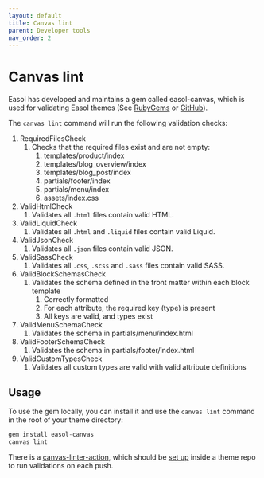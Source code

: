 ```yaml
---
layout: default
title: Canvas lint
parent: Developer tools
nav_order: 2
---
```


# Canvas lint

Easol has developed and maintains a gem called easol-canvas, which is used for validating Easol themes (See [RubyGems](https://rubygems.org/gems/easol-canvas) or [GitHub](https://github.com/easolhq/canvas)).

The `canvas lint` command will run the following validation checks:

1. RequiredFilesCheck
    1. Checks that the required files exist and are not empty:
        1. templates/product/index
        2. templates/blog_overview/index
        3. templates/blog_post/index
        4. partials/footer/index
        5. partials/menu/index
        6. assets/index.css
2. ValidHtmlCheck
    1. Validates all `.html` files contain valid HTML.
3. ValidLiquidCheck
    1. Validates all `.html` and `.liquid` files contain valid Liquid.
4. ValidJsonCheck
    1. Validates all `.json` files contain valid JSON.
5. ValidSassCheck
    1. Validates all `.css`, `.scss` and `.sass` files contain valid SASS.
6. ValidBlockSchemasCheck
    1. Validates the schema defined in the front matter within each block template
        1. Correctly formatted
        2. For each attribute, the required key (type) is present
        3. All keys are valid, and types exist
7. ValidMenuSchemaCheck
    1. Validates the schema in partials/menu/index.html
8. ValidFooterSchemaCheck
    1. Validates the schema in partials/footer/index.html
9. ValidCustomTypesCheck
    1. Validates all custom types are valid with valid attribute definitions

## Usage

To use the gem locally, you can install it and use the `canvas lint` command in the root of your theme directory:

```jsx
gem install easol-canvas
canvas lint
```

There is a [canvas-linter-action](https://github.com/easolhq/canvas-linter-action), which should be [set up](https://github.com/easolhq/canvas-linter-action/blob/main/README.md) inside a theme repo to run validations on each push. 
